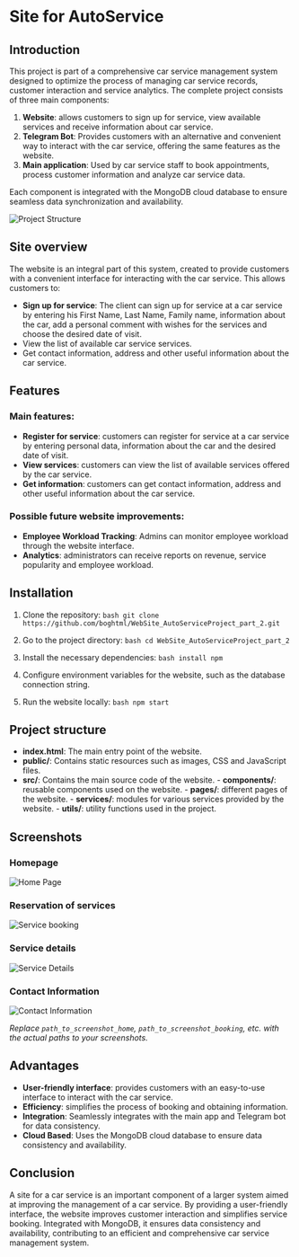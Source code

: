 # Site for AutoService

## Introduction

This project is part of a comprehensive car service management system designed to optimize the process of managing car service records, customer interaction and service analytics. The complete project consists of three main components:

1. **Website**: allows customers to sign up for service, view available services and receive information about car service.
2. **Telegram Bot**: Provides customers with an alternative and convenient way to interact with the car service, offering the same features as the website.
3. **Main application**: Used by car service staff to book appointments, process customer information and analyze car service data.

Each component is integrated with the MongoDB cloud database to ensure seamless data synchronization and availability.

![Project Structure](https://github.com/boghtml/TelegramBot_AutoServiceProject_part_1/assets/119760440/f30720c6-70fe-47de-a98a-502ae62bf98f)

## Site overview

The website is an integral part of this system, created to provide customers with a convenient interface for interacting with the car service. This allows customers to:
- **Sign up for service**: The client can sign up for service at a car service by entering his First Name, Last Name, Family name, information about the car, add a personal comment with wishes for the services and choose the desired date of visit.
- View the list of available car service services.
- Get contact information, address and other useful information about the car service.

## Features

### Main features:
- **Register for service**: customers can register for service at a car service by entering personal data, information about the car and the desired date of visit.
- **View services**: customers can view the list of available services offered by the car service.
- **Get information**: customers can get contact information, address and other useful information about the car service.

### Possible future website improvements:
- **Employee Workload Tracking**: Admins can monitor employee workload through the website interface.
- **Analytics**: administrators can receive reports on revenue, service popularity and employee workload.

## Installation

1. Clone the repository:
       ```bash
       git clone https://github.com/boghtml/WebSite_AutoServiceProject_part_2.git
       ```

2. Go to the project directory:
       ```bash
       cd WebSite_AutoServiceProject_part_2
       ```

3. Install the necessary dependencies:
       ```bash
       install npm
       ```

4. Configure environment variables for the website, such as the database connection string.

5. Run the website locally:
       ```bash
       npm start
       ```

## Project structure

- **index.html**: The main entry point of the website.
- **public/**: Contains static resources such as images, CSS and JavaScript files.
- **src/**: Contains the main source code of the website.
       - **components/**: reusable components used on the website.
       - **pages/**: different pages of the website.
       - **services/**: modules for various services provided by the website.
       - **utils/**: utility functions used in the project.

## Screenshots

### Homepage
![Home Page](path_to_screenshot_home)

### Reservation of services
![Service booking](path_to_screenshot_booking)

### Service details
![Service Details](path_to_screenshot_details)

### Contact Information
![Contact Information](path_to_screenshot_contact)

*Replace `path_to_screenshot_home`, `path_to_screenshot_booking`, etc. with the actual paths to your screenshots.*

## Advantages

- **User-friendly interface**: provides customers with an easy-to-use interface to interact with the car service.
- **Efficiency**: simplifies the process of booking and obtaining information.
- **Integration**: Seamlessly integrates with the main app and Telegram bot for data consistency.
- **Cloud Based**: Uses the MongoDB cloud database to ensure data consistency and availability.

## Conclusion

A site for a car service is an important component of a larger system aimed at improving the management of a car service. By providing a user-friendly interface, the website improves customer interaction and simplifies service booking. Integrated with MongoDB, it ensures data consistency and availability, contributing to an efficient and comprehensive car service management system.
